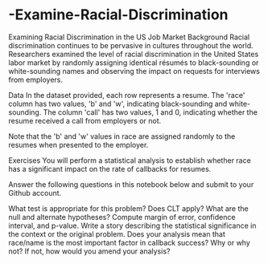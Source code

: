 # -Examine-Racial-Discrimination
Examining Racial Discrimination in the US Job Market
Background
Racial discrimination continues to be pervasive in cultures throughout the world. Researchers examined the level of racial discrimination in the United States labor market by randomly assigning identical résumés to black-sounding or white-sounding names and observing the impact on requests for interviews from employers.

Data
In the dataset provided, each row represents a resume. The 'race' column has two values, 'b' and 'w', indicating black-sounding and white-sounding. The column 'call' has two values, 1 and 0, indicating whether the resume received a call from employers or not.

Note that the 'b' and 'w' values in race are assigned randomly to the resumes when presented to the employer.

Exercises
You will perform a statistical analysis to establish whether race has a significant impact on the rate of callbacks for resumes.

Answer the following questions in this notebook below and submit to your Github account.

What test is appropriate for this problem? Does CLT apply?
What are the null and alternate hypotheses?
Compute margin of error, confidence interval, and p-value.
Write a story describing the statistical significance in the context or the original problem.
Does your analysis mean that race/name is the most important factor in callback success? Why or why not? If not, how would you amend your analysis?
